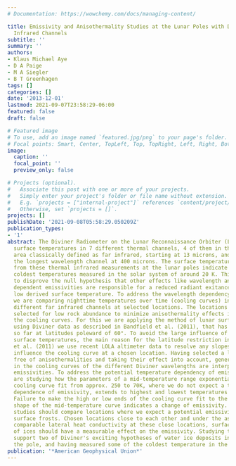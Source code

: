 ```yaml
---
# Documentation: https://wowchemy.com/docs/managing-content/

title: Emissivity and Anisothermality Studies at the Lunar Poles with Diviner's Far
  Infrared Channels
subtitle: ''
summary: ''
authors:
- Klaus Michael Aye
- D A Paige
- M A Siegler
- B T Greenhagen
tags: []
categories: []
date: '2013-12-01'
lastmod: 2021-09-07T23:58:29-06:00
featured: false
draft: false

# Featured image
# To use, add an image named `featured.jpg/png` to your page's folder.
# Focal points: Smart, Center, TopLeft, Top, TopRight, Left, Right, BottomLeft, Bottom, BottomRight.
image:
  caption: ''
  focal_point: ''
  preview_only: false

# Projects (optional).
#   Associate this post with one or more of your projects.
#   Simply enter your project's folder or file name without extension.
#   E.g. `projects = ["internal-project"]` references `content/project/deep-learning/index.md`.
#   Otherwise, set `projects = []`.
projects: []
publishDate: '2021-09-08T05:58:29.050209Z'
publication_types:
- '1'
abstract: The Diviner Radiometer on the Lunar Reconnaissance Orbiter (LRO) is measuring
  surface temperatures in 7 different thermal channels, 4 of them in the wavelength
  area classically defined as far infrared, starting at 13 microns, and ending with
  the longest wavelength channel at 400 microns. The surface temperatures derived
  from these thermal infrared measurements at the lunar poles indicate some of the
  coldest temperatures measured in the solar system of around 20 K. This work aims
  to disprove the null hypothesis that other effects like wavelength and temperature
  dependent emissivities are responsible for a reduced radiant exitance and the subsequently
  low derived surface temperature. To address the wavelength dependency of emissivity
  we are comparing nighttime temperatures over time (cooling curves) in between the
  different far infrared channels at selected locations. The locations have to be
  selected for low rock abundance to minimize anisothermality effects influencing
  the cooling curves. For this we are applying the method of lunar surface rock abundance
  using Diviner data as described in Bandfield et al. (2011), that has not been done
  so far at latitudes poleward of 60°. To avoid the large influence of slopes on the
  surface temperatures, the main reason for the latitude restriction in Bandfield
  et al. (2011) we use recent LOLA altimeter data to resolve any slopes that could
  influence the cooling curve at a chosen location. Having selected a location relatively
  free of anisothermalities and taking their effect into account, general differences
  in the cooling curves of the different Diviner wavelengths are interpreted as wavelength-dependent
  emissivities. To address the potential temperature dependency of emissivity, we
  are studying how the parameters of a mid-temperature range exponential fit to the
  cooling curve fit from approx. 250 to 70K, where we do not expect a temperature
  dependence of emissivity, extends to highest and lowest temperatures at the poles.
  Failure to make the high or low ends of the cooling curve fit to the extrapolated
  shape of the mid-temperature curve indicates a change of emissivity. Lastly, these
  studies should compare locations where we expect a potential emissivity effect from
  surface frosts. Chosen locations close to each other and under the assumption of
  comparable lateral heat conductivity at these close locations, surface deposits
  of ices should have a measurable effect on the emissivity. Studying this could further
  support two of Diviner's exciting hypotheses of water ice deposits in craters at
  the pole, and having measured some of the coldest temperature in the solar system.
publication: '*American Geophysical Union*'
---
```

